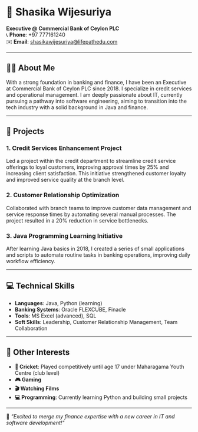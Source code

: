 # 🌟 Shasika Wijesuriya  
**Executive @ Commercial Bank of Ceylon PLC**  
📞 **Phone**: +97 777161240  
✉️ **Email**: shasikawijesuriya@lifepathedu.com  

---

## 🙋‍♂️ About Me  
With a strong foundation in banking and finance, I have been an Executive at Commercial Bank of Ceylon PLC since 2018. I specialize in credit services and operational management. I am deeply passionate about IT, currently pursuing a pathway into software engineering, aiming to transition into the tech industry with a solid background in Java and finance.

---

## 🚀 Projects  
### 1. **Credit Services Enhancement Project**  
Led a project within the credit department to streamline credit service offerings to loyal customers, improving approval times by 25% and increasing client satisfaction. This initiative strengthened customer loyalty and improved service quality at the branch level.

### 2. **Customer Relationship Optimization**  
Collaborated with branch teams to improve customer data management and service response times by automating several manual processes. The project resulted in a 20% reduction in service bottlenecks.

### 3. **Java Programming Learning Initiative**  
After learning Java basics in 2018, I created a series of small applications and scripts to automate routine tasks in banking operations, improving daily workflow efficiency.

---

## 💻 Technical Skills  
- **Languages**: Java, Python (learning)  
- **Banking Systems**: Oracle FLEXCUBE, Finacle  
- **Tools**: MS Excel (advanced), SQL  
- **Soft Skills**: Leadership, Customer Relationship Management, Team Collaboration

---

## 🎯 Other Interests  
- **🏏 Cricket**: Played competitively until age 17 under Maharagama Youth Centre (club level)  
- **🎮 Gaming**  
- **🎬 Watching Films**  
- **💻 Programming**: Currently learning Python and building small projects  

---

🚀 *"Excited to merge my finance expertise with a new career in IT and software development!"*
